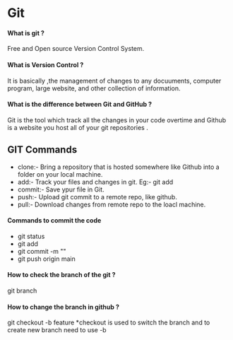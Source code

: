 # Git

#### What is git ?

Free and Open source Version Control System.

#### What is Version Control ?

It is basically ,the management of changes to any docuuments, computer program, large website, and other collection of information.

#### What is the difference between Git and GitHub ?

Git is the tool which track all the changes in your code overtime and Github is a website you host all of your git repositories .

## GIT Commands

* clone:- Bring a repository that is hosted somewhere like Github into a folder on your local machine. 
* add:- Track your files and changes in git.  Eg:- git add <file>
* commit:- Save ypur file in Git. 
* push:- Upload git commit to a remote repo, like github. 
* pull:- Download changes from remote repo to the loacl machine. 

#### Commands to commit the code
  
* git status
* git add <filename>
* git commit -m "<context>"
* git push origin main
  
#### How to check the branch of the git ?
  git branch
#### How to change the branch in github ?
  git checkout -b feature
  *checkout is used to switch the branch and to create new branch need to use -b
  
  
  
